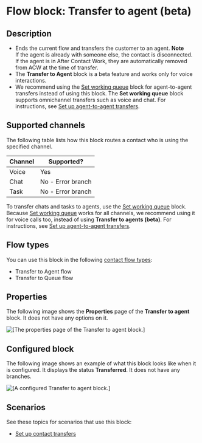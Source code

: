 # Flow block: Transfer to agent \(beta\)<a name="transfer-to-agent-block"></a>

## Description<a name="transfer-to-agent-block-description"></a>
+ Ends the current flow and transfers the customer to an agent\. 
**Note**  
If the agent is already with someone else, the contact is disconnected\.  
If the agent is in After Contact Work, they are automatically removed from ACW at the time of transfer\.
+ The **Transfer to Agent** block is a beta feature and works only for voice interactions\.
+ We recommend using the [Set working queue](set-working-queue.md) block for agent\-to\-agent transfers instead of using this block\. The **Set working queue** block supports omnichannel transfers such as voice and chat\. For instructions, see [Set up agent\-to\-agent transfers](setup-agent-to-agent-transfers.md)\. 

## Supported channels<a name="transfer-to-agent-channels"></a>

The following table lists how this block routes a contact who is using the specified channel\. 


| Channel | Supported? | 
| --- | --- | 
| Voice | Yes | 
| Chat | No \- Error branch | 
| Task | No \- Error branch | 

To transfer chats and tasks to agents, use the [Set working queue](set-working-queue.md) block\. Because [Set working queue](set-working-queue.md) works for all channels, we recommend using it for voice calls too, instead of using **Transfer to agents \(beta\)**\. For instructions, see [Set up agent\-to\-agent transfers](setup-agent-to-agent-transfers.md)\.

## Flow types<a name="transfer-to-agent-block-types"></a>

You can use this block in the following [contact flow types](create-contact-flow.md#contact-flow-types):
+ Transfer to Agent flow
+ Transfer to Queue flow

## Properties<a name="transfer-to-agent-block-properties"></a>

The following image shows the **Properties** page of the **Transfer to agent** block\. It does not have any options on it\.

![\[The properties page of the Transfer to agent block.\]](http://docs.aws.amazon.com/connect/latest/adminguide/images/transfer-to-agent-properties.png)

## Configured block<a name="transfer-to-agent-block-configured"></a>

The following image shows an example of what this block looks like when it is configured\. It displays the status **Transferred**\. It does not have any branches\. 

![\[A configured Transfer to agent block.\]](http://docs.aws.amazon.com/connect/latest/adminguide/images/transfer-to-agent-configured.png)

## Scenarios<a name="transfer-to-agent-block-scenarios"></a>

See these topics for scenarios that use this block:
+ [Set up contact transfers](transfer.md)